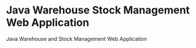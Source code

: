 # Java Warehouse Stock Management Web Application
Java Warehouse and Stock Management Web Application
